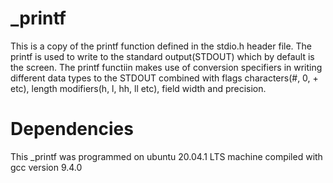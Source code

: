 # _printf
 This is a copy of the printf function defined in the stdio.h header file. The printf is used to write to the standard output(STDOUT) which by default is the screen. The printf functiin makes use of conversion specifiers in writing different data types to the STDOUT combined with flags characters(#, 0, + etc), length modifiers(h, l, hh, ll etc), field width and precision.

# Dependencies
  This _printf was programmed on ubuntu 20.04.1 LTS machine compiled with gcc version 9.4.0
